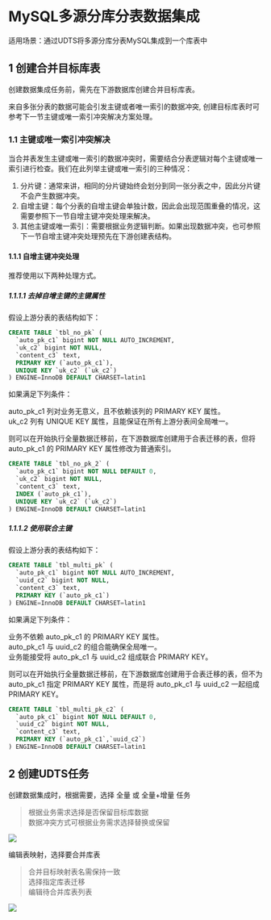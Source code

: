 # MySQL多源分库分表数据集成

适用场景：通过UDTS将多源分库分表MySQL集成到一个库表中

## 1 创建合并目标库表

创建数据集成任务前，需先在下游数据库创建合并目标库表。

来自多张分表的数据可能会引发主键或者唯一索引的数据冲突, 创建目标库表时可参考下一节主键或唯一索引冲突解决方案处理。

### 1.1 主键或唯一索引冲突解决

当合并表发生主键或唯一索引的数据冲突时，需要结合分表逻辑对每个主键或唯一索引进行检查。我们在此列举主键或唯一索引的三种情况：

1. 分片键：通常来讲，相同的分片键始终会划分到同一张分表之中，因此分片键不会产生数据冲突。
2. 自增主键：每个分表的自增主键会单独计数，因此会出现范围重叠的情况，这需要参照下一节自增主键冲突处理来解决。
3. 其他主键或唯一索引：需要根据业务逻辑判断。如果出现数据冲突，也可参照下一节自增主键冲突处理预先在下游创建表结构。

#### 1.1.1 自增主键冲突处理

推荐使用以下两种处理方式。

##### 1.1.1.1 去掉自增主键的主键属性
假设上游分表的表结构如下：

```sql
CREATE TABLE `tbl_no_pk` (
  `auto_pk_c1` bigint NOT NULL AUTO_INCREMENT,
  `uk_c2` bigint NOT NULL,
  `content_c3` text,
  PRIMARY KEY (`auto_pk_c1`),
  UNIQUE KEY `uk_c2` (`uk_c2`)
) ENGINE=InnoDB DEFAULT CHARSET=latin1
```

如果满足下列条件：

auto_pk_c1 列对业务无意义，且不依赖该列的 PRIMARY KEY 属性。  
uk_c2 列有 UNIQUE KEY 属性，且能保证在所有上游分表间全局唯一。  

则可以在开始执行全量数据迁移前，在下游数据库创建用于合表迁移的表，但将 auto_pk_c1 的 PRIMARY KEY 属性修改为普通索引。
```sql
CREATE TABLE `tbl_no_pk_2` (
  `auto_pk_c1` bigint NOT NULL DEFAULT 0,
  `uk_c2` bigint NOT NULL,
  `content_c3` text,
  INDEX (`auto_pk_c1`),
  UNIQUE KEY `uk_c2` (`uk_c2`)
) ENGINE=InnoDB DEFAULT CHARSET=latin1
```

##### 1.1.1.2 使用联合主键
假设上游分表的表结构如下：

```sql
CREATE TABLE `tbl_multi_pk` (
  `auto_pk_c1` bigint NOT NULL AUTO_INCREMENT,
  `uuid_c2` bigint NOT NULL,
  `content_c3` text,
  PRIMARY KEY (`auto_pk_c1`)
) ENGINE=InnoDB DEFAULT CHARSET=latin1
```
如果满足下列条件：

业务不依赖 auto_pk_c1 的 PRIMARY KEY 属性。  
auto_pk_c1 与 uuid_c2 的组合能确保全局唯一。  
业务能接受将 auto_pk_c1 与 uuid_c2 组成联合 PRIMARY KEY。  

则可以在开始执行全量数据迁移前，在下游数据库创建用于合表迁移的表，但不为 auto_pk_c1 指定 PRIMARY KEY 属性，而是将 auto_pk_c1 与 uuid_c2 一起组成 PRIMARY KEY。

```sql
CREATE TABLE `tbl_multi_pk_c2` (
  `auto_pk_c1` bigint NOT NULL DEFAULT 0,
  `uuid_c2` bigint NOT NULL,
  `content_c3` text,
  PRIMARY KEY (`auto_pk_c1`,`uuid_c2`)
) ENGINE=InnoDB DEFAULT CHARSET=latin1
```

## 2 创建UDTS任务

创建数据集成时，根据需要，选择 全量 或 全量+增量 任务
> 根据业务需求选择是否保留目标库数据  
> 数据冲突方式可根据业务需求选择替换或保留  

![](https://udts-doc.cn-bj.ufileos.com/integration/integration001.png)

编辑表映射，选择要合并库表
> 合并目标映射表名需保持一致  
> 选择指定库表迁移  
> 编辑待合并库表列表  

![](https://udts-doc.cn-bj.ufileos.com/integration/integration002.png)
